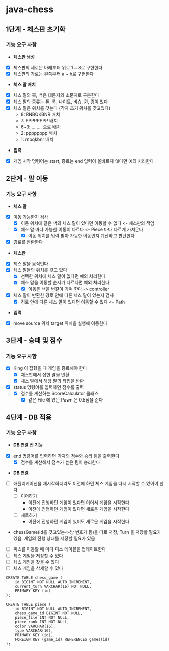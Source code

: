 # java-chess
## 1단계 - 체스판 초기화
### 기능 요구 사항
- **체스판 생성**
- [x] 체스판의 세로는 아래부터 위로 1 ~ 8로 구현한다
- [x] 체스판의 가로는 왼쪽부터 a ~ h로 구현한다
- **체스 말 배치**
- [x] 체스 말의 흑, 백은 대문자와 소문자로 구분한다
- [x] 체스 말의 종류는 폰, 룩, 나이트, 비숍, 퀸, 킹이 있다
- [x] 체스 말은 위치를 갖는다 (각자 초기 위치를 갖고있다)
  - 8: RNBQKBNR 배치
  - 7: PPPPPPPP 배치
  - 6~3: ........ 으로 배치
  - 2: pppppppp 배치
  - 1: rnbqkbnr 배치
- **입력**
- [x] 게임 시작 명령어는 start, 종료는 end 입력이 올바르지 않다면 예외 처리한다 

## 2단계 - 말 이동
### 기능 요구 사항
- **체스 말**
- [x] 이동 가능한지 검사
  - [x] 이동 위치에 같은 색의 체스 말이 있다면 이동할 수 없다 <- 체스판의 책임
  - [x] 체스 말 마다 가능한 이동이 다르다 <- Piece 마다 다르게 가져온다
    - [x] 이동 위치를 입력 받아 가능한 이동인지 계산하고 판단한다
- [x] 경로를 반환한다
- **체스판**
- [x] 체스 말을 움직인다
- [x] 체스 말들의 위치를 갖고 있다
  - [x] 선택한 위치에 체스 말이 없다면 예외 처리한다
  - [x] 체스 말을 이동할 순서가 다르다면 예외 처리한다
    - [x] 이동은 색을 번갈아 가며 한다 -> controller
- [x] 체스 말이 반환한 경로 안에 다른 체스 말이 있는지 검사
  - [x] 경로 안에 다른 체스 말이 있다면 이동할 수 없다 <- Path
- **입력**
- [x] move source 위치 target 위치을 실행해 이동한다

## 3단계 - 승패 및 점수
### 기능 요구 사항
- [x] King 이 잡혔을 때 게임을 종료해야 한다
  - [x] 체스판에서 잡힌 말을 반환
  - [x] 체스 말에서 해당 말의 타입을 반환
- [x] status 명령어를 입력하면 점수를 출력
  - [x] 점수를 계산하는 ScoreCalculator 클래스
    - [x] 같은 File 에 있는 Pawn 은 0.5점을 준다

## 4단계 - DB 적용
### 기능 요구 사항
- **DB 연결 전 기능**
- [x] end 명령어를 입력하면 각자의 점수와 승리 팀을 출력한다
  - [x] 점수를 계산해서 점수가 높은 팀이 승리한다
- **DB 연결**
- [ ] 애플리케이션을 재시작하더라도 이전에 하던 체스 게임을 다시 시작할 수 있어야 한다
  - [ ] 이어하기
    - 이전에 진행하던 게임이 있다면 이어서 게임을 시작한다
    - 이전에 진행하던 게임이 없다면 새로운 게임을 시작한다
  - [ ] 새로하기
    - 이전에 진행하던 게임이 있어도 새로운 게임을 시작한다

- chessGame(id를 갖고있는<-방 번호가 됨)을 따로 저장, Turn 을 저장할 필요가 있음, 게임의 진행 상태를 저장할 필요가 있음

- [ ] 피스를 이동할 때 마다 피스 테이블을 업데이트한다
- [ ] 체스 게임을 저장할 수 있다
- [ ] 체스 게임을 찾을 수 있다
- [ ] 체스 게임을 삭제할 수 있다

```
CREATE TABLE chess_game (
    id BIGINT NOT NULL AUTO_INCREMENT,
    current_turn VARCHAR(16) NOT NULL,
    PRIMARY KEY (id)
);

CREATE TABLE piece (
    id BIGINT NOT NULL AUTO_INCREMENT,
    chess_game_id BIGINT NOT NULL,
    piece_file INT NOT NULL,
    piece_rank INT NOT NULL,
    color VARCHAR(16),
    type VARCHAR(16),
    PRIMARY KEY (id),
    FOREIGN KEY (game_id) REFERENCES games(id)
);

```
